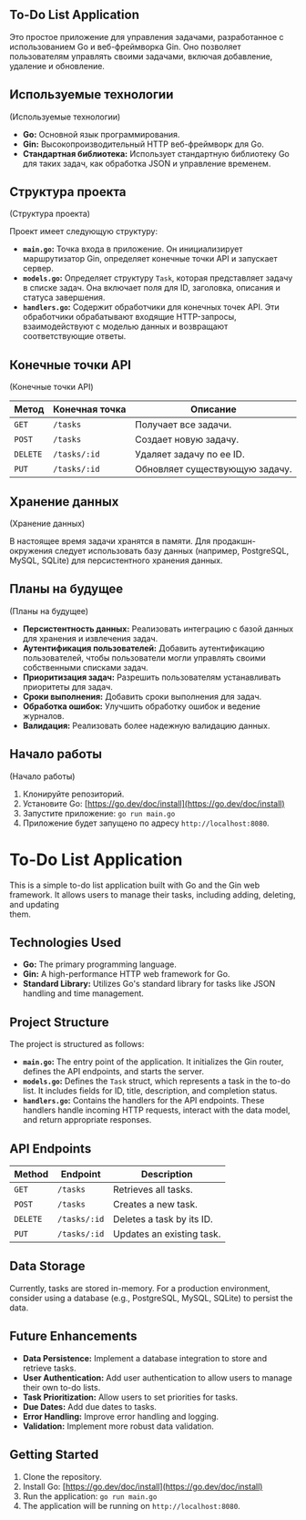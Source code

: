 ## To-Do List Application

Это простое приложение для управления задачами, разработанное с использованием Go и веб-фреймворка Gin. Оно позволяет пользователям управлять своими задачами,
включая добавление, удаление и обновление.

## Используемые технологии
(Используемые технологии)

* **Go:** Основной язык программирования.
* **Gin:** Высокопроизводительный HTTP веб-фреймворк для Go.
* **Стандартная библиотека:** Использует стандартную библиотеку Go для таких задач, как обработка JSON и управление временем.

## Структура проекта
(Структура проекта)

Проект имеет следующую структуру:
* **`main.go`:** Точка входа в приложение. Он инициализирует маршрутизатор Gin, определяет конечные точки API и запускает сервер.
* **`models.go`:** Определяет структуру `Task`, которая представляет задачу в списке задач. Она включает поля для ID, заголовка, описания и статуса завершения.
* **`handlers.go`:** Содержит обработчики для конечных точек API. Эти обработчики обрабатывают входящие HTTP-запросы, взаимодействуют с моделью данных и 
возвращают соответствующие ответы.

## Конечные точки API
(Конечные точки API)

| Метод | Конечная точка     | Описание                      |
|-------|-----------------|-------------------------------|
| `GET` | `/tasks`         | Получает все задачи.              |
| `POST` | `/tasks`         | Создает новую задачу.               |
| `DELETE`| `/tasks/:id`    | Удаляет задачу по ее ID.         |
| `PUT`  | `/tasks/:id`    | Обновляет существующую задачу.         |

## Хранение данных
(Хранение данных)

В настоящее время задачи хранятся в памяти. Для продакшн-окружения следует использовать базу данных (например, PostgreSQL, MySQL, SQLite) для персистентного
хранения данных.

## Планы на будущее
(Планы на будущее)

* **Персистентность данных:** Реализовать интеграцию с базой данных для хранения и извлечения задач.
* **Аутентификация пользователей:** Добавить аутентификацию пользователей, чтобы пользователи могли управлять своими собственными списками задач.
* **Приоритизация задач:** Разрешить пользователям устанавливать приоритеты для задач.
* **Сроки выполнения:** Добавить сроки выполнения для задач.
* **Обработка ошибок:** Улучшить обработку ошибок и ведение журналов.
* **Валидация:** Реализовать более надежную валидацию данных.

## Начало работы
(Начало работы)

1. Клонируйте репозиторий.
2. Установите Go: [https://go.dev/doc/install](https://go.dev/doc/install)
3. Запустите приложение: `go run main.go`
4. Приложение будет запущено по адресу `http://localhost:8080`.

# To-Do List Application

This is a simple to-do list application built with Go and the Gin web framework. It allows users to manage their tasks, including adding, deleting, and updating        
them.

## Technologies Used

*   **Go:** The primary programming language.
*   **Gin:** A high-performance HTTP web framework for Go.
*   **Standard Library:**  Utilizes Go's standard library for tasks like JSON handling and time management.

## Project Structure

The project is structured as follows:

*   **`main.go`:**  The entry point of the application. It initializes the Gin router, defines the API endpoints, and starts the server.
*   **`models.go`:** Defines the `Task` struct, which represents a task in the to-do list.  It includes fields for ID, title, description, and completion status.
*   **`handlers.go`:** Contains the handlers for the API endpoints.  These handlers handle incoming HTTP requests, interact with the data model, and return
appropriate responses.

## API Endpoints

| Method | Endpoint      | Description                       |
|--------|---------------|-----------------------------------|
| `GET`  | `/tasks`      | Retrieves all tasks.               |
| `POST` | `/tasks`      | Creates a new task.                |
| `DELETE`| `/tasks/:id`  | Deletes a task by its ID.          |
| `PUT`   | `/tasks/:id`  | Updates an existing task.          |

## Data Storage

Currently, tasks are stored in-memory.  For a production environment, consider using a database (e.g., PostgreSQL, MySQL, SQLite) to persist the data.

## Future Enhancements

*   **Data Persistence:** Implement a database integration to store and retrieve tasks.
*   **User Authentication:** Add user authentication to allow users to manage their own to-do lists.
*   **Task Prioritization:**  Allow users to set priorities for tasks.
*   **Due Dates:**  Add due dates to tasks.
*   **Error Handling:** Improve error handling and logging.
*   **Validation:** Implement more robust data validation.

## Getting Started

1.  Clone the repository.
2.  Install Go: [https://go.dev/doc/install](https://go.dev/doc/install)
3.  Run the application: `go run main.go`
4.  The application will be running on `http://localhost:8080`.
